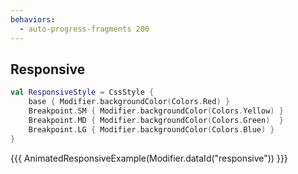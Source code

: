 ```yaml
---
behaviors:
  - auto-progress-fragments 200
---
```


## Responsive

```kotlin 0|1|2|3|4|5|2-5 [code]
val ResponsiveStyle = CssStyle {
    base { Modifier.backgroundColor(Colors.Red) }
    Breakpoint.SM { Modifier.backgroundColor(Colors.Yellow) }
    Breakpoint.MD { Modifier.backgroundColor(Colors.Green)  }
    Breakpoint.LG { Modifier.backgroundColor(Colors.Blue) }
}
```

{{{ AnimatedResponsiveExample(Modifier.dataId("responsive")) }}}

